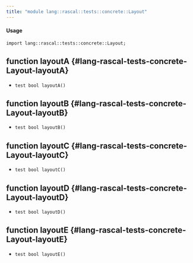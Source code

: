 ```yaml
---
title: "module lang::rascal::tests::concrete::Layout"
---
```


#### Usage

`import lang::rascal::tests::concrete::Layout;`


## function layoutA {#lang-rascal-tests-concrete-Layout-layoutA}

* ``test bool layoutA()``

## function layoutB {#lang-rascal-tests-concrete-Layout-layoutB}

* ``test bool layoutB()``

## function layoutC {#lang-rascal-tests-concrete-Layout-layoutC}

* ``test bool layoutC()``

## function layoutD {#lang-rascal-tests-concrete-Layout-layoutD}

* ``test bool layoutD()``

## function layoutE {#lang-rascal-tests-concrete-Layout-layoutE}

* ``test bool layoutE()``

